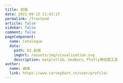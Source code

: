 ```yaml
---
title: 前端
date: 2021-09-15 11:43:17
permalink: /frontend
article: false
sidebar: false
comment: false
pageComponent: 
  name: Catalogue
  data: 
    path: 02.前端
    imgUrl: /assets/img/visualization.svg
    description: matplotlib、Seaborn、Plotly等绘图工具
author: 
  name: 诚城
  link: https://www.carveybunt.cn/user/profile/
---
```


